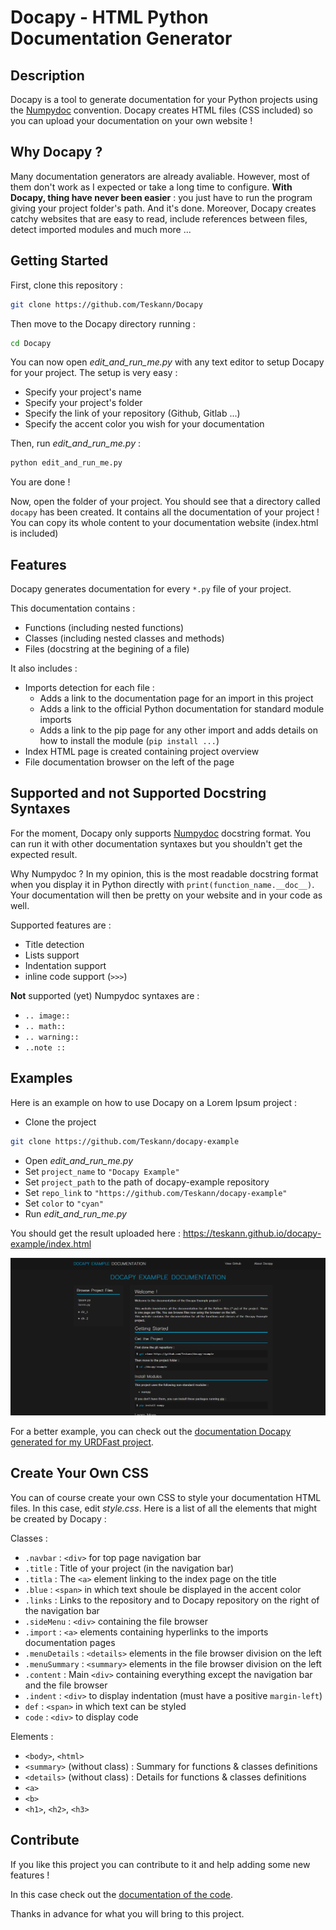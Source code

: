 # Docapy - HTML Python Documentation Generator

## Description

Docapy is a tool to generate documentation for your Python projects using the [Numpydoc](https://numpydoc.readthedocs.io/en/latest/format.html) convention.
Docapy creates HTML files (CSS included) so you can upload your documentation on your own website !

## Why Docapy ?

Many documentation generators are already avaliable. However, most of them don't work as I expected or take a long time to configure.
**With Docapy, thing have never been easier** : you just have to run the program giving your project folder's path. And it's done.
Moreover, Docapy creates catchy websites that are easy to read, include references between files, detect imported modules and much more ...

## Getting Started

First, clone this repository :

```bash
git clone https://github.com/Teskann/Docapy
```

Then move to the Docapy directory running :
```bash
cd Docapy
```
You can now open *edit_and_run_me.py* with any text editor to setup Docapy for your project. The setup is very easy :
- Specify your project's name
- Specify your project's folder
- Specify the link of your repository (Github, Gitlab ...)
- Specify the accent color you wish for your documentation

Then, run *edit_and_run_me.py* :
```bash
python edit_and_run_me.py
```

You are done !

Now, open the folder of your project. You should see that a directory called `docapy` has been created. It contains all the documentation of your project !
You can copy its whole content to your documentation website (index.html is included)

## Features

Docapy generates documentation for every `*.py` file of your project.

This documentation contains :
- Functions (including nested functions)
- Classes (including nested classes and methods)
- Files (docstring at the begining of a file)

It also includes :
- Imports detection for each file :
    - Adds a link to the documentation page for an import in this project
    - Adds a link to the official Python documentation for standard module imports
    - Adds a link to the pip page for any other import and adds details on how to install the module (`pip install ...`)
- Index HTML page is created containing project overview
- File documentation browser on the left of the page

## Supported and not Supported Docstring Syntaxes

For the moment, Docapy only supports [Numpydoc](https://numpydoc.readthedocs.io/en/latest/format.html) docstring format.
You can run it with other documentation syntaxes but you shouldn't get the expected result.

Why Numpydoc ? In my opinion, this is the most readable docstring format when you display it in Python directly with `print(function_name.__doc__)`.
Your documentation will then be pretty on your website and in your code as well.

Supported features are :
- Title detection
- Lists support
- Indentation support
- inline code support (`>>>`)

**Not** supported (yet) Numpydoc syntaxes are :
- `.. image::`
- `.. math::`
- `.. warning::`
- `..note ::`

## Examples

Here is an example on how to use Docapy on a Lorem Ipsum project :

- Clone the project
```bash
git clone https://github.com/Teskann/docapy-example
```

- Open *edit_and_run_me.py*
- Set `project_name` to `"Docapy Example"`
- Set `project_path` to the path of docapy-example repository
- Set `repo_link` to `"https://github.com/Teskann/docapy-example"`
- Set `color` to `"cyan"`
- Run *edit_and_run_me.py*

You should get the result uploaded here : https://teskann.github.io/docapy-example/index.html

![alt text](./docimg/Example.png "An Example of what the generated documentation looks like")

For a better example, you can check out the [documentation Docapy generated for my URDFast project](https://teskann.github.io/urdfast-documentation/).

## Create Your Own CSS

You can of course create your own CSS to style your documentation HTML files. In
this case, edit *style.css*. Here is a list of all the elements that might be
created by Docapy :

Classes :

- `.navbar` : `<div>` for top page navigation bar
- `.title` : Title of your project (in the navigation bar)
- `.titla` : The `<a>` element linking to the index page on the title
- `.blue` : `<span>` in which text shoule be displayed in the accent color
- `.links` : Links to the repository and to Docapy repository on the right of the navigation bar
- `.sideMenu` : `<div>` containing the file browser
- `.import` : `<a>` elements containing hyperlinks to the imports documentation pages
- `.menuDetails` : `<details>` elements in the file browser division on the left
- `.menuSummary` : `<summary>` elements in the file browser division on the left
- `.content` : Main `<div>` containing everything except the navigation bar and the file browser
- `.indent` : `<div>` to display indentation (must have a positive `margin-left`)
- `def` : `<span>` in which text can be styled
- `code` : `<div>` to display code

Elements :
- `<body>`, `<html>`
- `<summary>` (without class) : Summary for functions & classes definitions
- `<details>` (without class) : Details for functions & classes definitions
- `<a>`
- `<b>`
- `<h1>`, `<h2>`, `<h3>`

## Contribute

If you like this project you can contribute to it and help adding some new features !

In this case check out the [documentation of the code](https://teskann.github.io/docapy-documentation/).

Thanks in advance for what you will bring to this project.